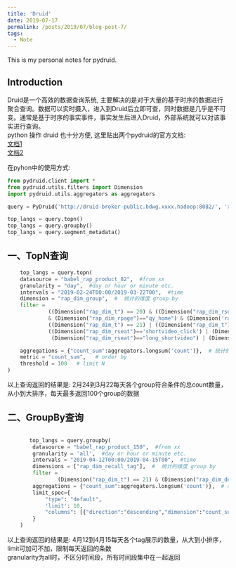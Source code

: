 ```yaml
---
title: 'Druid'
date: 2019-07-17
permalink: /posts/2019/07/blog-post-7/
tags:
  - Note
---
```


This is my personal notes for pydruid. 


Introduction
------
Druid是一个高效的数据查询系统, 主要解决的是对于大量的基于时序的数据进行聚合查询。数据可以实时摄入，进入到Druid后立即可查，同时数据是几乎是不可变。通常是基于时序的事实事件，事实发生后进入Druid，外部系统就可以对该事实进行查询。  
python 操作 druid 也十分方便, 这里贴出两个pydruid的官方文档:  
[文档1](https://druid.apache.org/blog/2014/04/15/intro-to-pydruid.html)  
[文档2](https://pythonhosted.org/pydruid/) 

在pyhon中的使用方式:  
```python
from pydruid.client import *
from pydruid.utils.filters import Dimension
import pydruid.utils.aggregators as aggregators

query = PyDruid('http://druid-broker-public.bdwg.xxxx.hadoop:8082/', 'xxxxx')

top_langs = query.topn()
top_langs = query.groupby()
top_langs = query.segment_metadata()

```

一、TopN查询
------

```python
    top_langs = query.topn(
    datasource = "babel_rap_product_82",  #from xx
    granularity = "day",  #day or hour or minute etc.
    intervals = "2019-02-24T00:00/2019-03-22T00",  #time
    dimension = "rap_dim_group",  #  统计的维度 group by
    filter =
             ((Dimension("rap_dim_t") == 20) & ((Dimension("rap_dim_rseat")=="longvideo_click") | (Dimension("rap_dim_rseat")=="longvideo_click_blank") | (Dimension("rap_dim_rseat")=="long_shortvideo") | (Dimension("rap_dim_rseat")=="poster_shortvideo")))
             & (Dimension("rap_dim_rpage")=="qy_home") & (Dimension('rap_dim_block')=="qy_return_video") &
             ((Dimension("rap_dim_t") == 21) | ((Dimension("rap_dim_t") == 20) &
             ((Dimension("rap_dim_rseat")=='shortvideo_click') | (Dimension("rap_dim_rseat")=="replay_shortvideo") | (Dimension("rap_dim_rseat")=="poster_shortvideo") |
              (Dimension("rap_dim_rseat")=="long_shortvideo") | (Dimension("rap_dim_rseat")=="longvideo_click_blank") | (Dimension("rap_dim_rseat")=="longvideo_click")))),

    aggregations = {"count_sum":aggregators.longsum('count')},  # 统计的指标
    metric = "count_sum",   # order by
    threshold = 100   # limit N
)
```  
以上查询返回的结果是: 2月24到3月22每天各个group符合条件的总count数量，从小到大排序，每天最多返回100个group的数据  


二、GroupBy查询
------

```python

       top_langs = query.groupby(
        datasource = "babel_rap_product_150",  #from xx
        granularity = 'all',  #day or hour or minute etc.
        intervals = "2019-04-12T00:00/2019-04-15T00",  #time
        dimensions = ["rap_dim_recall_tag"],  #  统计的维度 group by
        filter =
                (Dimension("rap_dim_t") == 21) & (Dimension("rap_dim_deviceId") == deviceId),
        aggregations = {"count_sum":aggregators.longsum('count')},  # 统计的指标
        limit_spec={
            "type": "default",
            'limit': 10,
            "columns": [{"direction":"descending","dimension":"count_sum"}]
        }
    )

```  
以上查询返回的结果是: 4月12到4月15每天各个tag展示的数量，从大到小排序，limit可加可不加，限制每天返回的条数  
granularity为all时，不区分时间段，所有时间段集中在一起返回